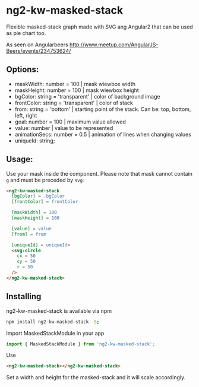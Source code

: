# ng2-kw-masked-stack

Flexible masked-stack graph made with SVG ang Angular2 that can be used as pie chart too.

As seen on Angularbeers http://www.meetup.com/AngularJS-Beers/events/234753624/



## Options:
* maskWidth: number = 100             | mask wiewbox width
* maskHeight: number = 100            | mask wiewbox height
* bgColor: string = 'transparent'     | color of background image
* frontColor: string = 'transparent'  | color of stack
* from: string = 'bottom'             | starting point of the stack. Can be: top, bottom, left, right
* goal: number = 100                  | maximum value allowed
* value: number                       | value to be represented
* animationSecs: number = 0.5         | animation of lines when changing values
* uniqueId: string;



## Usage:
Use your mask inside the component.
Please note that mask cannot contain `g` and must be preceded by `svg:`

```html
<ng2-kw-masked-stack
  [bgColor] = .bgColor
  [frontColor] = frontColor

  [maskWidth] = 100
  [maskHeight] = 100

  [value] = value
  [from] = from

  [uniqueId] = uniqueId>
  <svg:circle
    cx = 50
    cy = 50
    r = 50
  />
</ng2-kw-masked-stack>
```



## Installing
ng2-kw-masked-stack is available via npm
```bash
npm install ng2-kw-masked-stack -S;
```

Import MaskedStackModule in your app
```typescript
import { MaskedStackModule } from 'ng2-kw-masked-stack';
```

Use
```html
<ng2-kw-masked-stack></ng2-kw-masked-stack>
```
Set a width and height for the masked-stack and it will scale accordingly.
